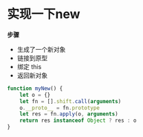 # 实现一下new
**步骤**
* 生成了一个新对象
* 链接到原型
* 绑定 this
* 返回新对象
```js
function myNew() {
    let o = {}
    let fn = [].shift.call(arguments)
    o.__proto__ = fn.prototype
    let res = fn.apply(o, arguments)
    return res instanceof Object ? res : o
}
```

<tongji/>